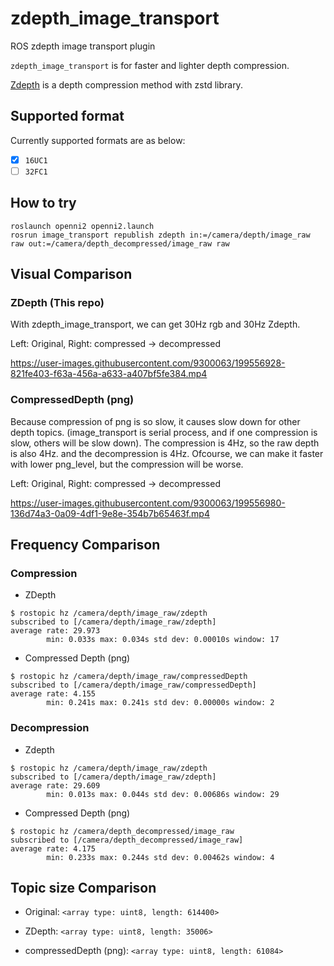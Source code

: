 # zdepth_image_transport

ROS zdepth image transport plugin

`zdepth_image_transport` is for faster and lighter depth compression.

[Zdepth](https://github.com/catid/Zdepth) is a depth compression method with zstd library.

## Supported format

Currently supported formats are as below:
- [x] `16UC1`
- [ ] `32FC1`

## How to try

```
roslaunch openni2 openni2.launch
rosrun image_transport republish zdepth in:=/camera/depth/image_raw raw out:=/camera/depth_decompressed/image_raw raw
```

## Visual Comparison 

### ZDepth (This repo)

With zdepth_image_transport, we can get 30Hz rgb and 30Hz Zdepth.

Left: Original, Right: compressed -> decompressed

https://user-images.githubusercontent.com/9300063/199556928-821fe403-f63a-456a-a633-a407bf5fe384.mp4

### CompressedDepth (png)

Because compression of png is so slow, it causes slow down for other depth topics.
(image_transport is serial process, and if one compression is slow, others will be slow down).
The compression is 4Hz, so the raw depth is also 4Hz.
and the decompression is 4Hz.
Ofcourse, we can make it faster with lower png_level, but the compression will be worse.

Left: Original, Right: compressed -> decompressed

https://user-images.githubusercontent.com/9300063/199556980-136d74a3-0a09-4df1-9e8e-354b7b65463f.mp4

## Frequency Comparison

### Compression

- ZDepth

```
$ rostopic hz /camera/depth/image_raw/zdepth
subscribed to [/camera/depth/image_raw/zdepth]
average rate: 29.973
        min: 0.033s max: 0.034s std dev: 0.00010s window: 17
```

- Compressed Depth (png)

```
$ rostopic hz /camera/depth/image_raw/compressedDepth
subscribed to [/camera/depth/image_raw/compressedDepth]
average rate: 4.155
        min: 0.241s max: 0.241s std dev: 0.00000s window: 2
```

### Decompression

- Zdepth

```
$ rostopic hz /camera/depth/image_raw/zdepth
subscribed to [/camera/depth/image_raw/zdepth]
average rate: 29.609
        min: 0.013s max: 0.044s std dev: 0.00686s window: 29

```

- Compressed Depth (png)

```
$ rostopic hz /camera/depth_decompressed/image_raw
subscribed to [/camera/depth_decompressed/image_raw]
average rate: 4.175
        min: 0.233s max: 0.244s std dev: 0.00462s window: 4
```

## Topic size Comparison

- Original: `<array type: uint8, length: 614400>`

- ZDepth: `<array type: uint8, length: 35006>`
- compressedDepth (png): `<array type: uint8, length: 61084>`
